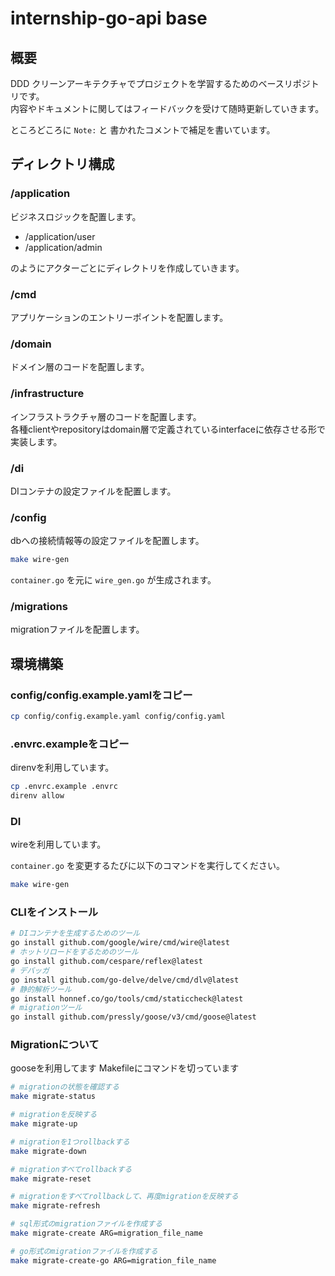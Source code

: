 # internship-go-api base

## 概要

DDD クリーンアーキテクチャでプロジェクトを学習するためのベースリポジトリです。  
内容やドキュメントに関してはフィードバックを受けて随時更新していきます。

ところどころに `Note:` と 書かれたコメントで補足を書いています。

## ディレクトリ構成

### /application

ビジネスロジックを配置します。

- /application/user
- /application/admin

のようにアクターごとにディレクトリを作成していきます。

### /cmd

アプリケーションのエントリーポイントを配置します。

### /domain

ドメイン層のコードを配置します。

### /infrastructure

インフラストラクチャ層のコードを配置します。  
各種clientやrepositoryはdomain層で定義されているinterfaceに依存させる形で実装します。

### /di

DIコンテナの設定ファイルを配置します。

### /config

dbへの接続情報等の設定ファイルを配置します。

```sh
make wire-gen
```

`container.go` を元に `wire_gen.go` が生成されます。

### /migrations

migrationファイルを配置します。

## 環境構築

### config/config.example.yamlをコピー

```sh
cp config/config.example.yaml config/config.yaml
```

### .envrc.exampleをコピー

direnvを利用しています。

```sh
cp .envrc.example .envrc
direnv allow
```

### DI

wireを利用しています。

`container.go` を変更するたびに以下のコマンドを実行してください。

```sh
make wire-gen
```

### CLIをインストール

```sh
# DIコンテナを生成するためのツール
go install github.com/google/wire/cmd/wire@latest
# ホットリロードをするためのツール
go install github.com/cespare/reflex@latest 
# デバッガ
go install github.com/go-delve/delve/cmd/dlv@latest 
# 静的解析ツール
go install honnef.co/go/tools/cmd/staticcheck@latest 
# migrationツール
go install github.com/pressly/goose/v3/cmd/goose@latest 
```

### Migrationについて

gooseを利用してます Makefileにコマンドを切っています

```sh
# migrationの状態を確認する
make migrate-status

# migrationを反映する
make migrate-up

# migrationを1つrollbackする
make migrate-down

# migrationすべてrollbackする
make migrate-reset

# migrationをすべてrollbackして、再度migrationを反映する
make migrate-refresh

# sql形式のmigrationファイルを作成する
make migrate-create ARG=migration_file_name

# go形式のmigrationファイルを作成する
make migrate-create-go ARG=migration_file_name
```